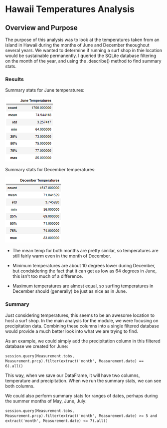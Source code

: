 # Hawaii Temperatures Analysis

## Overview and Purpose

The purpose of this analysis was to look at the temperatures taken from an island in Hawaii
during the months of June and December theoughout several years. We wanted to determine if
running a surf shop in thie location would be sustainable permanently. I queried the 
SQLite database filtering on the month of the year, and using the .describe() method
to find summary stats.

### Results

Summary stats for June temperatures:

![June temps screenshot](https://github.com/KW0114/surfs_up/blob/840480195cdae4381c563765ffeb5d2caf2e3154/Resources/June_temps_screenshot.png)

Summary stats for December temperatures:

![December temps screenshot](https://github.com/KW0114/surfs_up/blob/840480195cdae4381c563765ffeb5d2caf2e3154/Resources/Dec_temps_screenshot.png)

* The mean temp for both months are pretty similar, so temperatures are still fairly warm
even in the month of December.

* Minimum temperatures are about 10 degrees lower during December, but condsidering the fact
that it can get as low as 64 degrees in June, this isn't too much of a difference. 

* Maximum temperatures are almost equal, so surfing temperatures in December should (generally) be 
just as nice as in June.

### Summary

Just considering temperatures, this seems to be an awesome location to host a surf shop. In 
the main analysis for the module, we were focusing on precipitation data. Combining these 
columns into a single filtered database would provide a much better look into what we are
trying to find. 

As an example, we could simply add the precipitation column in this filtered database we created
for June:

	session.query(Measurement.tobs, Measurement.prcp).filter(extract('month', Measurement.date) == 6).all()

This way, when we save our DataFrame, it will have two columns, temperature and precipitation. 
When we run the summary stats, we can see both columns.

We could also perform summary stats for ranges of dates, perhaps during the summer months of May, June, July:

	session.query(Measurement.tobs, Measurement.prcp).filter(extract('month', Measurement.date) >= 5 and extract('month', Measurement.date) <= 7).all()
	
